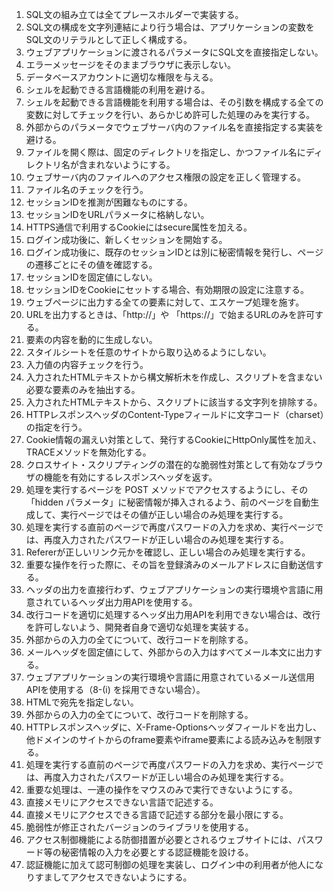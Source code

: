 
1. SQL文の組み立ては全てプレースホルダーで実装する。
2. SQL文の構成を文字列連結により行う場合は、アプリケーションの変数をSQL文のリテラルとして正しく構成する。
3. ウェブアプリケーションに渡されるパラメータにSQL文を直接指定しない。
4. エラーメッセージをそのままブラウザに表示しない。
5. データベースアカウントに適切な権限を与える。
6. シェルを起動できる言語機能の利用を避ける。
7. シェルを起動できる言語機能を利用する場合は、その引数を構成する全ての変数に対してチェックを行い、あらかじめ許可した処理のみを実行する。
8. 外部からのパラメータでウェブサーバ内のファイル名を直接指定する実装を避ける。
9. ファイルを開く際は、固定のディレクトリを指定し、かつファイル名にディレクトリ名が含まれないようにする。
10. ウェブサーバ内のファイルへのアクセス権限の設定を正しく管理する。
11. ファイル名のチェックを行う。
12. セッションIDを推測が困難なものにする。
13. セッションIDをURLパラメータに格納しない。
14. HTTPS通信で利用するCookieにはsecure属性を加える。
15. ログイン成功後に、新しくセッションを開始する。
16. ログイン成功後に、既存のセッションIDとは別に秘密情報を発行し、ページの遷移ごとにその値を確認する。
17. セッションIDを固定値にしない。
18. セッションIDをCookieにセットする場合、有効期限の設定に注意する。
19. ウェブページに出力する全ての要素に対して、エスケープ処理を施す。
20. URLを出力するときは、「http://」や 「https://」で始まるURLのみを許可する。
21. <script>...</script> 要素の内容を動的に生成しない。
22. スタイルシートを任意のサイトから取り込めるようにしない。
23. 入力値の内容チェックを行う。
24. 入力されたHTMLテキストから構文解析木を作成し、スクリプトを含まない必要な要素のみを抽出する。
25. 入力されたHTMLテキストから、スクリプトに該当する文字列を排除する。
26. HTTPレスポンスヘッダのContent-Typeフィールドに文字コード（charset）の指定を行う。
27. Cookie情報の漏えい対策として、発行するCookieにHttpOnly属性を加え、TRACEメソッドを無効化する。
28. クロスサイト・スクリプティングの潜在的な脆弱性対策として有効なブラウザの機能を有効にするレスポンスヘッダを返す。
29. 処理を実行するページを POST メソッドでアクセスするようにし、その「hidden パラメータ」に秘密情報が挿入されるよう、前のページを自動生成して、実行ページではその値が正しい場合のみ処理を実行する。
30. 処理を実行する直前のページで再度パスワードの入力を求め、実行ページでは、再度入力されたパスワードが正しい場合のみ処理を実行する。
31. Refererが正しいリンク元かを確認し、正しい場合のみ処理を実行する。
32. 重要な操作を行った際に、その旨を登録済みのメールアドレスに自動送信する。
33. ヘッダの出力を直接行わず、ウェブアプリケーションの実行環境や言語に用意されているヘッダ出力用APIを使用する。
34. 改行コードを適切に処理するヘッダ出力用APIを利用できない場合は、改行を許可しないよう、開発者自身で適切な処理を実装する。
35. 外部からの入力の全てについて、改行コードを削除する。
36. メールヘッダを固定値にして、外部からの入力はすべてメール本文に出力する。
37. ウェブアプリケーションの実行環境や言語に用意されているメール送信用APIを使用する（8-(i) を採用できない場合）。
38. HTMLで宛先を指定しない。
39. 外部からの入力の全てについて、改行コードを削除する。
40. HTTPレスポンスヘッダに、X-Frame-Optionsヘッダフィールドを出力し、他ドメインのサイトからのframe要素やiframe要素による読み込みを制限する。
41. 処理を実行する直前のページで再度パスワードの入力を求め、実行ページでは、再度入力されたパスワードが正しい場合のみ処理を実行する。
42. 重要な処理は、一連の操作をマウスのみで実行できないようにする。
43. 直接メモリにアクセスできない言語で記述する。
44. 直接メモリにアクセスできる言語で記述する部分を最小限にする。
45. 脆弱性が修正されたバージョンのライブラリを使用する。
46. アクセス制御機能による防御措置が必要とされるウェブサイトには、パスワード等の秘密情報の入力を必要とする認証機能を設ける。
47. 認証機能に加えて認可制御の処理を実装し、ログイン中の利用者が他人になりすましてアクセスできないようにする。

